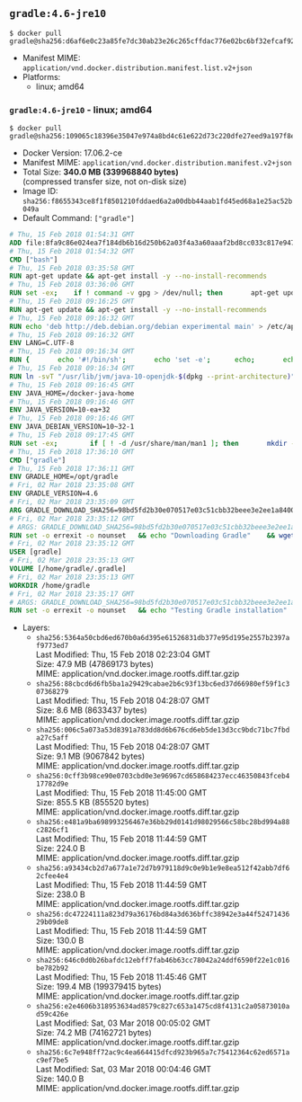 ## `gradle:4.6-jre10`

```console
$ docker pull gradle@sha256:d6af6e0c23a85fe7dc30ab23e26c265cffdac776e02bc6bf32efcaf92094223e
```

-	Manifest MIME: `application/vnd.docker.distribution.manifest.list.v2+json`
-	Platforms:
	-	linux; amd64

### `gradle:4.6-jre10` - linux; amd64

```console
$ docker pull gradle@sha256:109065c18396e35047e974a8bd4c61e622d73c220dfe27eed9a197f8e316aa8e
```

-	Docker Version: 17.06.2-ce
-	Manifest MIME: `application/vnd.docker.distribution.manifest.v2+json`
-	Total Size: **340.0 MB (339968840 bytes)**  
	(compressed transfer size, not on-disk size)
-	Image ID: `sha256:f8655343ce8f1f8501210fddaed6a2a00dbb44aab1fd45ed68a1e25ac52b049a`
-	Default Command: `["gradle"]`

```dockerfile
# Thu, 15 Feb 2018 01:54:31 GMT
ADD file:8fa9c86e024ea7f184db6b16d250b62a03f4a3a60aaaf2bd8cc033c817e9477e in / 
# Thu, 15 Feb 2018 01:54:32 GMT
CMD ["bash"]
# Thu, 15 Feb 2018 03:35:58 GMT
RUN apt-get update && apt-get install -y --no-install-recommends 		ca-certificates 		curl 		wget 	&& rm -rf /var/lib/apt/lists/*
# Thu, 15 Feb 2018 03:36:06 GMT
RUN set -ex; 	if ! command -v gpg > /dev/null; then 		apt-get update; 		apt-get install -y --no-install-recommends 			gnupg 			dirmngr 		; 		rm -rf /var/lib/apt/lists/*; 	fi
# Thu, 15 Feb 2018 09:16:25 GMT
RUN apt-get update && apt-get install -y --no-install-recommends 		bzip2 		unzip 		xz-utils 	&& rm -rf /var/lib/apt/lists/*
# Thu, 15 Feb 2018 09:16:32 GMT
RUN echo 'deb http://deb.debian.org/debian experimental main' > /etc/apt/sources.list.d/experimental.list
# Thu, 15 Feb 2018 09:16:32 GMT
ENV LANG=C.UTF-8
# Thu, 15 Feb 2018 09:16:34 GMT
RUN { 		echo '#!/bin/sh'; 		echo 'set -e'; 		echo; 		echo 'dirname "$(dirname "$(readlink -f "$(which javac || which java)")")"'; 	} > /usr/local/bin/docker-java-home 	&& chmod +x /usr/local/bin/docker-java-home
# Thu, 15 Feb 2018 09:16:34 GMT
RUN ln -svT "/usr/lib/jvm/java-10-openjdk-$(dpkg --print-architecture)" /docker-java-home
# Thu, 15 Feb 2018 09:16:45 GMT
ENV JAVA_HOME=/docker-java-home
# Thu, 15 Feb 2018 09:16:46 GMT
ENV JAVA_VERSION=10-ea+32
# Thu, 15 Feb 2018 09:16:46 GMT
ENV JAVA_DEBIAN_VERSION=10~32-1
# Thu, 15 Feb 2018 09:17:45 GMT
RUN set -ex; 		if [ ! -d /usr/share/man/man1 ]; then 		mkdir -p /usr/share/man/man1; 	fi; 		ln -svT /docker-java-home/bin/java /usr/local/bin/java; 		apt-get update; 	apt-get install -y 		openjdk-10-jre="$JAVA_DEBIAN_VERSION" 	; 	rm -rf /var/lib/apt/lists/*; 		rm -v /usr/local/bin/java; 		[ "$(readlink -f "$JAVA_HOME")" = "$(docker-java-home)" ]; 		update-alternatives --get-selections | awk -v home="$(readlink -f "$JAVA_HOME")" 'index($3, home) == 1 { $2 = "manual"; print | "update-alternatives --set-selections" }'; 	update-alternatives --query java | grep -q 'Status: manual'
# Thu, 15 Feb 2018 17:36:10 GMT
CMD ["gradle"]
# Thu, 15 Feb 2018 17:36:11 GMT
ENV GRADLE_HOME=/opt/gradle
# Fri, 02 Mar 2018 23:35:08 GMT
ENV GRADLE_VERSION=4.6
# Fri, 02 Mar 2018 23:35:09 GMT
ARG GRADLE_DOWNLOAD_SHA256=98bd5fd2b30e070517e03c51cbb32beee3e2ee1a84003a5a5d748996d4b1b915
# Fri, 02 Mar 2018 23:35:12 GMT
# ARGS: GRADLE_DOWNLOAD_SHA256=98bd5fd2b30e070517e03c51cbb32beee3e2ee1a84003a5a5d748996d4b1b915
RUN set -o errexit -o nounset 	&& echo "Downloading Gradle" 	&& wget --no-verbose --output-document=gradle.zip "https://services.gradle.org/distributions/gradle-${GRADLE_VERSION}-bin.zip" 		&& echo "Checking download hash" 	&& echo "${GRADLE_DOWNLOAD_SHA256} *gradle.zip" | sha256sum --check - 		&& echo "Installing Gradle" 	&& unzip gradle.zip 	&& rm gradle.zip 	&& mv "gradle-${GRADLE_VERSION}" "${GRADLE_HOME}/" 	&& ln --symbolic "${GRADLE_HOME}/bin/gradle" /usr/bin/gradle 		&& echo "Adding gradle user and group" 	&& groupadd --system --gid 1000 gradle 	&& useradd --system --gid gradle --uid 1000 --shell /bin/bash --create-home gradle 	&& mkdir /home/gradle/.gradle 	&& chown --recursive gradle:gradle /home/gradle 		&& echo "Symlinking root Gradle cache to gradle Gradle cache" 	&& ln -s /home/gradle/.gradle /root/.gradle
# Fri, 02 Mar 2018 23:35:12 GMT
USER [gradle]
# Fri, 02 Mar 2018 23:35:13 GMT
VOLUME [/home/gradle/.gradle]
# Fri, 02 Mar 2018 23:35:13 GMT
WORKDIR /home/gradle
# Fri, 02 Mar 2018 23:35:17 GMT
# ARGS: GRADLE_DOWNLOAD_SHA256=98bd5fd2b30e070517e03c51cbb32beee3e2ee1a84003a5a5d748996d4b1b915
RUN set -o errexit -o nounset 	&& echo "Testing Gradle installation" 	&& gradle --version
```

-	Layers:
	-	`sha256:5364a50cbd6ed670b0a6d395e61526831db377e95d195e2557b2397af9773ed7`  
		Last Modified: Thu, 15 Feb 2018 02:23:04 GMT  
		Size: 47.9 MB (47869173 bytes)  
		MIME: application/vnd.docker.image.rootfs.diff.tar.gzip
	-	`sha256:88cbcd6d6fb5ba1a29429cabae2b6c93f13bc6ed37d66980ef59f1c307368279`  
		Last Modified: Thu, 15 Feb 2018 04:28:07 GMT  
		Size: 8.6 MB (8633437 bytes)  
		MIME: application/vnd.docker.image.rootfs.diff.tar.gzip
	-	`sha256:006c5a073a53d8391a783dd8d6b676cd6eb5de13d3cc9bdc71bc7fbda27c5aff`  
		Last Modified: Thu, 15 Feb 2018 04:28:07 GMT  
		Size: 9.1 MB (9067842 bytes)  
		MIME: application/vnd.docker.image.rootfs.diff.tar.gzip
	-	`sha256:0cff3b98ce90e0703cbd0e3e96967cd658684237ecc46350843fceb417782d9e`  
		Last Modified: Thu, 15 Feb 2018 11:45:00 GMT  
		Size: 855.5 KB (855520 bytes)  
		MIME: application/vnd.docker.image.rootfs.diff.tar.gzip
	-	`sha256:e481a9ba698993256467e36bb29d0141d98029566c58bc28bd994a88c2826cf1`  
		Last Modified: Thu, 15 Feb 2018 11:44:59 GMT  
		Size: 224.0 B  
		MIME: application/vnd.docker.image.rootfs.diff.tar.gzip
	-	`sha256:a93434cb2d7a677a1e72d7b979118d9c0e9b1e9e8ea512f42abb7df62cfee4e4`  
		Last Modified: Thu, 15 Feb 2018 11:44:59 GMT  
		Size: 238.0 B  
		MIME: application/vnd.docker.image.rootfs.diff.tar.gzip
	-	`sha256:dc47224111a823d79a36176bd84a3d636bffc38942e3a44f5247143629b09de8`  
		Last Modified: Thu, 15 Feb 2018 11:44:59 GMT  
		Size: 130.0 B  
		MIME: application/vnd.docker.image.rootfs.diff.tar.gzip
	-	`sha256:646c0d0b26bafdc12ebff7fab46b63cc78042a24ddf6590f22e1c016be782b92`  
		Last Modified: Thu, 15 Feb 2018 11:45:46 GMT  
		Size: 199.4 MB (199379415 bytes)  
		MIME: application/vnd.docker.image.rootfs.diff.tar.gzip
	-	`sha256:e2e4606b318953634ad8579c827c653a1475cd8f4131c2a05873010ad59c426e`  
		Last Modified: Sat, 03 Mar 2018 00:05:02 GMT  
		Size: 74.2 MB (74162721 bytes)  
		MIME: application/vnd.docker.image.rootfs.diff.tar.gzip
	-	`sha256:6c7e948ff72ac9c4ea664415dfcd923b965a7c75412364c62ed6571ac9ef7be5`  
		Last Modified: Sat, 03 Mar 2018 00:04:46 GMT  
		Size: 140.0 B  
		MIME: application/vnd.docker.image.rootfs.diff.tar.gzip
